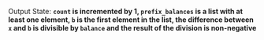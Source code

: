 Output State: **`count` is incremented by 1, `prefix_balances` is a list with at least one element, `b` is the first element in the list, the difference between `x` and `b` is divisible by `balance` and the result of the division is non-negative**